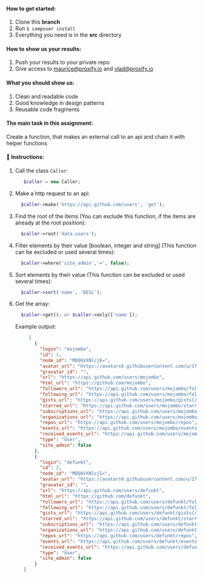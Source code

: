 #### How to **get started**:

1. Clone this **branch**
2. Run `$ composer install`
3. Everything you need is in the **src** directory

#### How to show us your results:
1. Push your results to your private repo
2. Give access to maurice@proxify.io and vlad@proxify.io

#### What you should show us:
1. Clean and readable code
2. Good knowledge in design patterns
3. Reusable code fragments

#### The main task in this assignment:
Create a function, that makes an external call to an api and chain it with helper functions

#### 🤖 Instructions:
1. Call the class `Caller`:
    ```php
       $caller = new Caller;
    ```

2. Make a http request to an api:
     ```php
       $caller->make('https://api.github.com/users', 'get');
     ```
3. Find the root of the items (You can exclude this function, if the items are already at the root position):
    ```php
      $caller->root('data.users');
      ```
4. Filter elements by their value [boolean, integer and string] (This function can be excluded or used several times):
    ```php
      $caller->where('site_admin','=', false);
      ```
5. Sort elements by their value (This function can be excluded or used several times):
    ```php
      $caller->sort('name', 'DESC');
      ```
6. Get the array:
    ```php
      $caller->get(); or $caller->only(['name']);
      ```
   
    Example output: 
    
    ```json
         [
           {
             "login": "mojombo",
             "id": 1,
             "node_id": "MDQ6VXNlcjE=",
             "avatar_url": "https://avatars0.githubusercontent.com/u/1?v=4",
             "gravatar_id": "",
             "url": "https://api.github.com/users/mojombo",
             "html_url": "https://github.com/mojombo",
             "followers_url": "https://api.github.com/users/mojombo/followers",
             "following_url": "https://api.github.com/users/mojombo/following{/other_user}",
             "gists_url": "https://api.github.com/users/mojombo/gists{/gist_id}",
             "starred_url": "https://api.github.com/users/mojombo/starred{/owner}{/repo}",
             "subscriptions_url": "https://api.github.com/users/mojombo/subscriptions",
             "organizations_url": "https://api.github.com/users/mojombo/orgs",
             "repos_url": "https://api.github.com/users/mojombo/repos",
             "events_url": "https://api.github.com/users/mojombo/events{/privacy}",
             "received_events_url": "https://api.github.com/users/mojombo/received_events",
             "type": "User",
             "site_admin": false
           },
           {
             "login": "defunkt",
             "id": 2,
             "node_id": "MDQ6VXNlcjI=",
             "avatar_url": "https://avatars0.githubusercontent.com/u/2?v=4",
             "gravatar_id": "",
             "url": "https://api.github.com/users/defunkt",
             "html_url": "https://github.com/defunkt",
             "followers_url": "https://api.github.com/users/defunkt/followers",
             "following_url": "https://api.github.com/users/defunkt/following{/other_user}",
             "gists_url": "https://api.github.com/users/defunkt/gists{/gist_id}",
             "starred_url": "https://api.github.com/users/defunkt/starred{/owner}{/repo}",
             "subscriptions_url": "https://api.github.com/users/defunkt/subscriptions",
             "organizations_url": "https://api.github.com/users/defunkt/orgs",
             "repos_url": "https://api.github.com/users/defunkt/repos",
             "events_url": "https://api.github.com/users/defunkt/events{/privacy}",
             "received_events_url": "https://api.github.com/users/defunkt/received_events",
             "type": "User",
             "site_admin": false
           }
       ]
      ```
   

